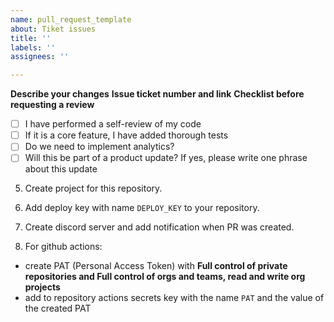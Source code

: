 ```yaml
---
name: pull_request_template
about: Tiket issues
title: ''
labels: ''
assignees: ''

---
```


**Describe your changes**
**Issue ticket number and link**
**Checklist before requesting a review**
- [ ] I have performed a self-review of my code
- [ ] If it is a core feature, I have added thorough tests
- [ ] Do we need to implement analytics?
- [ ] Will this be part of a product update? If yes, please write one phrase about this update
5. Create project for this repository.

6. Add deploy key with name `DEPLOY_KEY` to your repository.

7. Create discord server and add notification when PR was created.

8. For github actions:

- create PAT (Personal Access Token) with **Full control of private repositories and Full control of orgs and teams, read and write org projects**
- add to repository actions secrets key with the name `PAT` and the value of the created PAT
